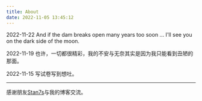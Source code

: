 ```yaml
---
title: About
date: 2022-11-05 13:45:12
---
```



<div>
    <div class="dot"></div>
    <p class="about-p"><span class="about-date">2022-11-22</span> And if the dam breaks open many years too soon ... I'll see you on the dark side of the moon. </p>
    <div class="dot"></div>
    <p class="about-p"><span class="about-date">2022-11-19</span> 也许，一切都很精彩，我的不安与无奈其实是因为我只能看到丑陋的那面。</p>
    <div class="dot"></div>
    <p class="about-p"><span class="about-date">2022-11-15</span> 写试卷写到想吐。</p>
</div>

<hr>

感谢朋友[Stan7s](https://stan7s.github.io/blog/)与我的博客交流。
